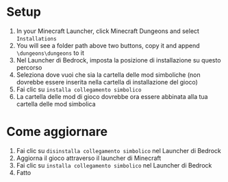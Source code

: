 ﻿# Setup
1. In your Minecraft Launcher, click Minecraft Dungeons and select `Installations`
2. You will see a folder path above two buttons, copy it and append `\dungeons\dungeons` to it
3. Nel Launcher di Bedrock, imposta la posizione di installazione su questo percorso
4. Seleziona dove vuoi che sia la cartella delle mod simboliche (non dovrebbe essere inserita nella cartella di installazione del gioco)
5. Fai clic su `installa collegamento simbolico`
6. La cartella delle mod di gioco dovrebbe ora essere abbinata alla tua cartella delle mod simbolica

# Come aggiornare
1. Fai clic su `disinstalla collegamento simbolico` nel Launcher di Bedrock
2. Aggiorna il gioco attraverso il launcher di Minecraft
3. Fai clic su `installa collegamento simbolico` nel Launcher di Bedrock
4. Fatto
